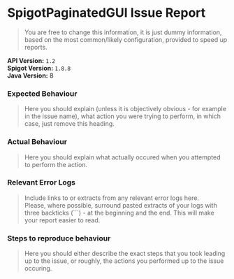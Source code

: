 # SpigotPaginatedGUI Issue Report ##

> You are free to change this information, it is just dummy information, based on the most common/likely configuration,
> provided to speed up reports.

**API Version:** `1.2`  
**Spigot Version:** `1.8.8`  
**Java Version:** 8

### Expected Behaviour
> Here you should explain (unless it is objectively obvious - for example in the issue name), what action you were trying to perform, in which case, just remove this heading.

### Actual Behaviour
> Here you should explain what actually occured when you attempted to perform the action.

### Relevant Error Logs
> Include links to or extracts from any relevant error logs here.  
> Please, where possible, surround pasted extracts of your logs with three backticks (```) - at the beginning and the end.
> This will make your report easier to read.

### Steps to reproduce behaviour
> Here you should either describe the exact steps that you took leading up to the issue, or roughly, the actions you performed up to the issue occuring.
